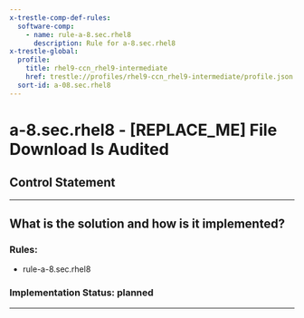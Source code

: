 ```yaml
---
x-trestle-comp-def-rules:
  software-comp:
    - name: rule-a-8.sec.rhel8
      description: Rule for a-8.sec.rhel8
x-trestle-global:
  profile:
    title: rhel9-ccn_rhel9-intermediate
    href: trestle://profiles/rhel9-ccn_rhel9-intermediate/profile.json
  sort-id: a-08.sec.rhel8
---
```


# a-8.sec.rhel8 - \[REPLACE_ME\] File Download Is Audited

## Control Statement

______________________________________________________________________

## What is the solution and how is it implemented?

<!-- For implementation status enter one of: implemented, partial, planned, alternative, not-applicable -->

<!-- Note that the list of rules under ### Rules: is read-only and changes will not be captured after assembly to JSON -->

<!-- Add control implementation description here for control: a-8.sec.rhel8 -->

### Rules:

  - rule-a-8.sec.rhel8

### Implementation Status: planned

______________________________________________________________________
